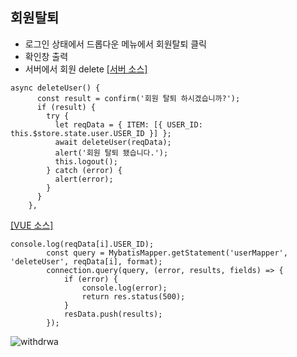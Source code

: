 ## 회원탈퇴

- 로그인 상태에서 드롭다운 메뉴에서 회원탈퇴 클릭
- 확인창 출력
- 서버에서 회원 delete
<a href="https://github.com/matebe12/Vue_ShoppingMall/blob/master/project_server/api/user/user_sign.js">[서버 소스]</a>
```
async deleteUser() {
      const result = confirm('회원 탈퇴 하시겠습니까?');
      if (result) {
        try {
          let reqData = { ITEM: [{ USER_ID: this.$store.state.user.USER_ID }] };
          await deleteUser(reqData);
          alert('회원 탈퇴 됐습니다.');
          this.logout();
        } catch (error) {
          alert(error);
        }
      }
    },
```
<a href="https://github.com/matebe12/Vue_ShoppingMall/blob/master/project_front/src/components/main/ToolBar.vue">[VUE 소스]</a>
```
console.log(reqData[i].USER_ID);    
        const query = MybatisMapper.getStatement('userMapper', 'deleteUser', reqData[i], format);
        connection.query(query, (error, results, fields) => {
            if (error) {
                console.log(error);
                return res.status(500);
            }
            resData.push(results);
        });
```

![withdrwa](https://user-images.githubusercontent.com/42566975/88780993-be9e5a00-d1c6-11ea-981d-06cd67781924.gif)
